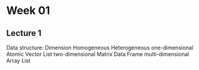 # Week 01
## Lecture 1
Data structure:
Dimension            Homogeneous        Heterogeneous
one-dimensional      Atomic Vector      List
two-dimensional      Matrix             Data Frame
multi-dimensional    Array              List
